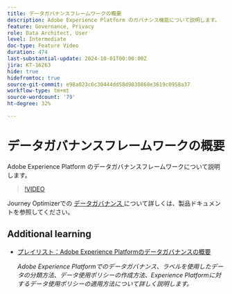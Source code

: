 ```yaml
---
title: データガバナンスフレームワークの概要
description: Adobe Experience Platform のガバナンス機能について説明します。
feature: Governance, Privacy
role: Data Architect, User
level: Intermediate
doc-type: Feature Video
duration: 474
last-substantial-update: 2024-10-01T00:00:00Z
jira: KT-16263
hide: true
hidefromtoc: true
source-git-commit: e98a023c6c30444dd58d9030868e3619c0958a37
workflow-type: tm+mt
source-wordcount: '79'
ht-degree: 32%

---
```



# データガバナンスフレームワークの概要

Adobe Experience Platform のデータガバナンスフレームワークについて説明します。

>[!VIDEO](https://video.tv.adobe.com/v/29708/?learn=on)

Journey Optimizerでの [ データガバナンス ](https://experienceleague.adobe.com/en/docs/journey-optimizer/using/privacy/action-privacy-restricted) について詳しくは、製品ドキュメントを参照してください。

## Additional learning

* [ プレイリスト：Adobe Experience Platformのデータガバナンスの概要 ](https://experienceleague.adobe.com/ja/playlists/experience-platform-get-started-with-data-governance)

  *Adobe Experience Platformでのデータガバナンス、ラベルを使用したデータの分類方法、データ使用ポリシーの作成方法、Experience Platformに対するデータ使用ポリシーの適用方法について詳しく説明します。*

